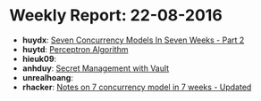# Weekly Report: 22-08-2016

 - **huydx**: [Seven Concurrency Models In Seven Weeks - Part 2](http://kipalog.com/posts/Seven-concurrency-models-in-seven-weeks--phan-2)
 - **huytd**: [Perceptron Algorithm](https://github.com/huytd/til/blob/master/machine-learning/perceptron-algorithm.md)
 - **hieuk09**:
 - **anhduy**: [Secret Management with Vault](https://gist.github.com/voanhduy1512/ba29ec6eb341d1a1debc45ae98d99b48)
 - **unrealhoang**:
 - **rhacker**: [Notes on 7 concurrency model in 7 weeks - Updated](https://gist.github.com/rhacker/a8f71f6e3a64e15526e6533b55b42512)
